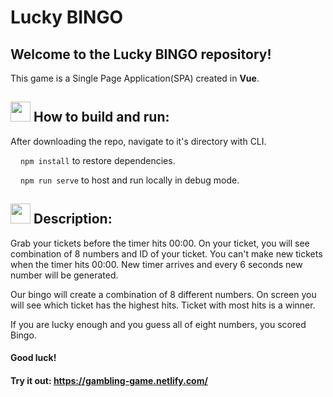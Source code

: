 # Lucky BINGO

## Welcome to the Lucky BINGO repository!

This game is a Single Page Application(SPA) created in **Vue**.

## <img src="https://cdn1.iconfinder.com/data/icons/material-core/20/settings-32.png" width="32"/> How to build and run:

After downloading the repo, navigate to it's directory with CLI.

<img src="https://cdn1.iconfinder.com/data/icons/material-core/19/file-download-16.png" width="12"/> `npm install` to restore dependencies.

<img src="https://cdn1.iconfinder.com/data/icons/material-core/18/swap-horiz-16.png" width="12"/> `npm run serve` to host and run locally in debug mode.

## <img src="https://cdn1.iconfinder.com/data/icons/material-core/22/visibility-32.png" width="32"/> Description:

Grab your tickets before the timer hits 00:00.
On your ticket, you will see combination of 8 numbers and ID of your ticket.
You can't make new tickets when the timer hits 00:00.
New timer arrives and every 6 seconds new number will be generated.

Our bingo will create a combination of 8 different numbers.
On screen you will see which ticket has the highest hits.
Ticket with most hits is a winner.

If you are lucky enough and you guess all of eight numbers, you scored Bingo.

#### Good luck!

#### Try it out: https://gambling-game.netlify.com/
